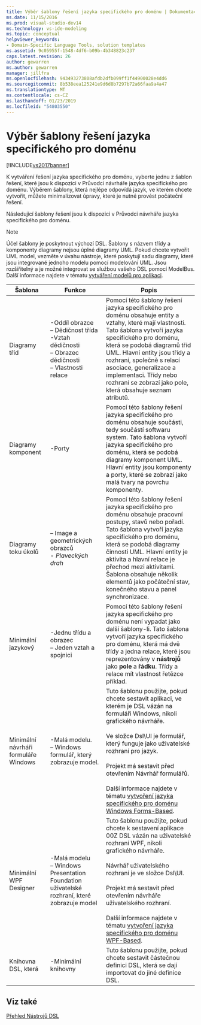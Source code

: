 ```yaml
---
title: Výběr šablony řešení jazyka specifického pro doménu | Dokumentace Microsoftu
ms.date: 11/15/2016
ms.prod: visual-studio-dev14
ms.technology: vs-ide-modeling
ms.topic: conceptual
helpviewer_keywords:
- Domain-Specific Language Tools, solution templates
ms.assetid: 9c05955f-1548-4df6-b09b-4b348823c237
caps.latest.revision: 26
author: gewarren
ms.author: gewarren
manager: jillfra
ms.openlocfilehash: 943493273808afdb2dfb099ff1f44900028e4dd6
ms.sourcegitcommit: 8b538eea125241e9d6d8b7297b72a66faa9a4a47
ms.translationtype: MT
ms.contentlocale: cs-CZ
ms.lasthandoff: 01/23/2019
ms.locfileid: "54803550"
---
```

# <a name="choosing-a-domain-specific-language-solution-template"></a>Výběr šablony řešení jazyka specifického pro doménu
[!INCLUDE[vs2017banner](../includes/vs2017banner.md)]

K vytváření řešení jazyka specifického pro doménu, vyberte jednu z šablon řešení, které jsou k dispozici v Průvodci návrháře jazyka specifického pro doménu. Výběrem šablony, která nejlépe odpovídá jazyk, ve kterém chcete vytvořit, můžete minimalizovat úpravy, které je nutné provést počáteční řešení.  
  
 Následující šablony řešení jsou k dispozici v Průvodci návrháře jazyka specifického pro doménu.  
  
> [!NOTE]
>  Účel šablony je poskytnout výchozí DSL. Šablony s názvem třídy a komponenty diagramy nejsou úplné diagramy UML. Pokud chcete vytvořit UML model, vezměte v úvahu nástroje, které poskytují sadu diagramy, které jsou integrované jednoho modelu pomocí modelování UML. Jsou rozšiřitelný a je možné integrovat se službou vašeho DSL pomocí ModelBus. Další informace najdete v tématu [vytváření modelů pro aplikaci](../modeling/create-models-for-your-app.md).  
  
|Šablona|Funkce|Popis|  
|--------------|--------------|-----------------|  
|Diagramy tříd|-Oddíl obrazce<br />– Dědičnost třída<br />-Vztah dědičnosti<br />– Obrazec dědičnosti<br />– Vlastnosti relace|Pomocí této šablony řešení jazyka specifického pro doménu obsahuje entity a vztahy, které mají vlastnosti. Tato šablona vytvoří jazyka specifického pro doménu, která se podobá diagramů tříd UML. Hlavní entity jsou třídy a rozhraní, společně s relací asociace, generalizace a implementaci. Třídy nebo rozhraní se zobrazí jako pole, která obsahuje seznam atributů.|  
|Diagramy komponent|-Porty|Pomocí této šablony řešení jazyka specifického pro doménu obsahuje součásti, tedy součástí softwaru system. Tato šablona vytvoří jazyka specifického pro doménu, která se podobá diagramy komponent UML. Hlavní entity jsou komponenty a porty, které se zobrazí jako malá tvary na povrchu komponenty.|  
|Diagramy toku úkolů|– Image a geometrických obrazců<br />-   *Plaveckých drah*|Pomocí této šablony řešení jazyka specifického pro doménu obsahuje pracovní postupy, stavů nebo pořadí. Tato šablona vytvoří jazyka specifického pro doménu, která se podobá diagramy činnosti UML. Hlavní entity je aktivita a hlavní relace je přechod mezi aktivitami. Šablona obsahuje několik elementů jako počáteční stav, konečného stavu a panel synchronizace.|  
|Minimální jazykový|-Jednu třídu a obrazec<br />– Jeden vztah a spojnici|Pomocí této šablony řešení jazyka specifického pro doménu není vypadat jako další šablony-li. Tato šablona vytvoří jazyka specifického pro doménu, která má dvě třídy a jedna relace, které jsou reprezentovány v **nástrojů** jako **pole** a **řádku**. Třídy a relace mít vlastnost řetězce příklad.|  
|Minimální návrháři formuláře Windows|-Malá modelu.<br />– Windows formulář, který zobrazuje model.|Tuto šablonu použijte, pokud chcete sestavit aplikaci, ve kterém je DSL vázán na formuláři Windows, nikoli grafického návrháře.<br /><br /> Ve složce Dsl\UI je formulář, který funguje jako uživatelské rozhraní pro jazyk.<br /><br /> Projekt má sestavit před otevřením Návrhář formulářů.<br /><br /> Další informace najdete v tématu [vytvoření jazyka specifického pro doménu Windows Forms-Based](../modeling/creating-a-windows-forms-based-domain-specific-language.md).|  
|Minimální WPF Designer|-Malá modelu<br />– Windows Presentation Foundation uživatelské rozhraní, které zobrazuje model|Tuto šablonu použijte, pokud chcete k sestavení aplikace 00Z DSL vázán na uživatelské rozhraní WPF, nikoli grafického návrháře.<br /><br /> Návrhář uživatelského rozhraní je ve složce Dsl\UI.<br /><br /> Projekt má sestavit před otevřením návrháře uživatelského rozhraní.<br /><br /> Další informace najdete v tématu [vytvoření jazyka specifického pro doménu WPF-Based](../modeling/creating-a-wpf-based-domain-specific-language.md).|  
|Knihovna DSL, která|-Minimální knihovny|Tuto šablonu použijte, pokud chcete sestavit částečnou definici DSL, která se dají importovat do jiné definice DSL.|  
  
## <a name="see-also"></a>Viz také  
 [Přehled Nástrojů DSL](../modeling/overview-of-domain-specific-language-tools.md)
